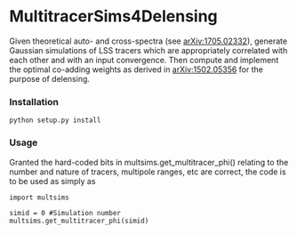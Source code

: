 # MultitracerSims4Delensing
Given theoretical auto- and cross-spectra (see [arXiv:1705.02332](https://arxiv.org/abs/1705.02332)), generate Gaussian simulations of LSS tracers which are appropriately correlated with each other and with an input convergence. Then compute and implement the optimal co-adding weights as derived in [arXiv:1502.05356](https://arxiv.org/abs/1502.05356)
 for the purpose of delensing.

### Installation
```
python setup.py install
```
### Usage
Granted the hard-coded bits in multsims.get_multitracer_phi() relating to the number and nature of tracers, multipole ranges, etc are correct, the code is to be used as simply as
```
import multsims

simid = 0 #Simulation number
multsims.get_multitracer_phi(simid)
```
